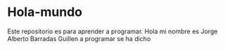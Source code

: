 # Hola-mundo
Este repositorio es para aprender a programar.
Hola mi nombre es Jorge Alberto Barradas Guillen a programar se ha dicho
